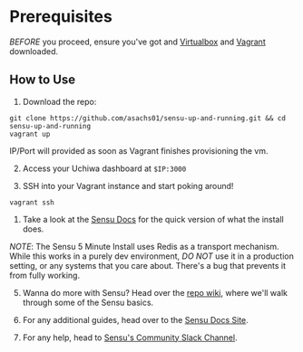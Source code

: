 # Prerequisites

*BEFORE* you proceed, ensure you've got and [Virtualbox][1] and [Vagrant][2] downloaded.

## How to Use

1. Download the repo:

```shell
git clone https://github.com/asachs01/sensu-up-and-running.git && cd sensu-up-and-running
vagrant up
```

IP/Port will provided as soon as Vagrant finishes provisioning the vm.

2. Access your Uchiwa dashboard at `$IP:3000`

3. SSH into your Vagrant instance and start poking around!

```shell
vagrant ssh
```

1. Take a look at the [Sensu Docs][3] for the quick version of what the install does.

_NOTE_: The Sensu 5 Minute Install uses Redis as a transport mechanism. While this works in a purely dev environment, _*DO NOT*_ use it in a production setting, or any systems that you care about. There's a bug that prevents it from fully working.

5. Wanna do more with Sensu? Head over the [repo wiki][4], where we'll walk through some of the Sensu basics.

6. For any additional guides, head over to the [Sensu Docs Site][5].

7. For any help, head to [Sensu's Community Slack Channel][6].

<!-- LINKS -->
[1]: https://www.virtualbox.org/wiki/Downloads
[2]: https://www.vagrantup.com/downloads.html
[3]: https://docs.sensu.io/sensu-core/latest/quick-start/five-minute-install/
[4]: https://github.com/asachs01/sensu-up-and-running/wiki
[5]: https://docs.sensu.io/sensu-core/latest/
[6]: https://slack.sensu.io
